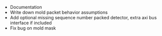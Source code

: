 - Documentation
- Write down mold packet behavior assumptions
- Add optional missing sequence number packed detector, extra axi bus interface if 
    included
- Fix bug on mold mask
